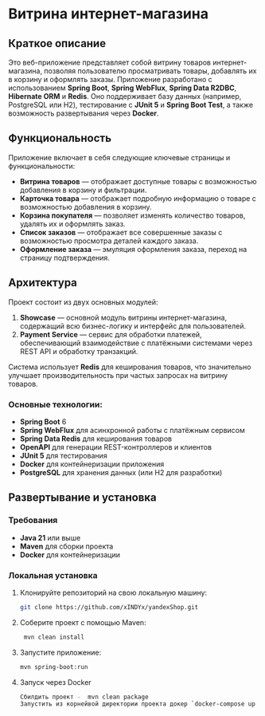 # Витрина интернет-магазина

## Краткое описание
Это веб-приложение представляет собой витрину товаров интернет-магазина, позволяя пользователю просматривать товары, добавлять их в корзину и оформлять заказы. Приложение разработано с использованием **Spring Boot**, **Spring WebFlux**, **Spring Data R2DBC**, **Hibernate ORM** и **Redis**. Оно поддерживает базу данных (например, PostgreSQL или H2), тестирование с **JUnit 5** и **Spring Boot Test**, а также возможность развертывания через **Docker**.

## Функциональность
Приложение включает в себя следующие ключевые страницы и функциональности:
- **Витрина товаров** — отображает доступные товары с возможностью добавления в корзину и фильтрации.
- **Карточка товара** — отображает подробную информацию о товаре с возможностью добавления в корзину.
- **Корзина покупателя** — позволяет изменять количество товаров, удалять их и оформлять заказ.
- **Список заказов** — отображает все совершенные заказы с возможностью просмотра деталей каждого заказа.
- **Оформление заказа** — эмуляция оформления заказа, переход на страницу подтверждения.

## Архитектура
Проект состоит из двух основных модулей:
1. **Showcase** — основной модуль витрины интернет-магазина, содержащий всю бизнес-логику и интерфейс для пользователей.
2. **Payment Service** — сервис для обработки платежей, обеспечивающий взаимодействие с платёжными системами через REST API и обработку транзакций.

Система использует **Redis** для кеширования товаров, что значительно улучшает производительность при частых запросах на витрину товаров.

### Основные технологии:
- **Spring Boot** 6
- **Spring WebFlux** для асинхронной работы с платёжным сервисом
- **Spring Data Redis** для кеширования товаров
- **OpenAPI** для генерации REST-контроллеров и клиентов
- **JUnit 5** для тестирования
- **Docker** для контейнеризации приложения
- **PostgreSQL** для хранения данных (или H2 для разработки)

## Развертывание и установка

### Требования
- **Java 21** или выше
- **Maven** для сборки проекта
- **Docker** для контейнеризации

### Локальная установка
1. Клонируйте репозиторий на свою локальную машину:
   ```bash
   git clone https://github.com/xINDYx/yandexShop.git


2. Соберите проект с помощью Maven:
   ```bash
    mvn clean install
   
3. Запустите приложение:
    ```bash
   mvn spring-boot:run
   
4. Запуск через Docker
    ```bash
   Сбилдить проект -  mvn clean package
   Запустить из корнейвой директории проекта докер `docker-compose up -d`
